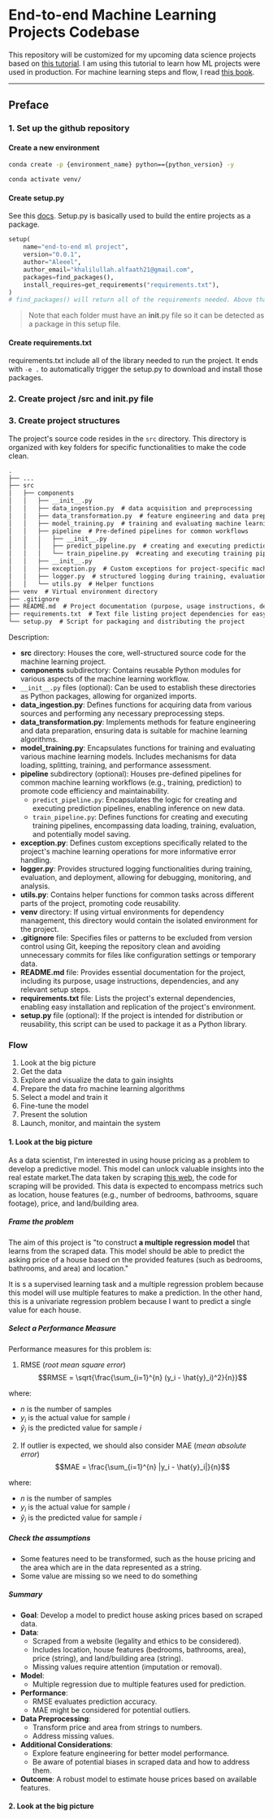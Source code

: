 # End-to-end Machine Learning Projects Codebase

This repository will be customized for my upcoming data science projects based on [this tutorial](https://www.youtube.com/watch?v=Rv6UFGNmNZg&list=PLZoTAELRMXVPS-dOaVbAux22vzqdgoGhG&index=2&pp=iAQB). I am using this tutorial to learn how ML projects were used in production. For machine learning steps and flow, I read [this book](https://www.oreilly.com/library/view/hands-on-machine-learning/9781492032632/).

---

## Preface

### 1. Set up the github repository

#### Create a new environment

```bash
conda create -p {environment_name} python=={python_version} -y
```

```bash
conda activate venv/
```

#### Create setup.py

See this [docs](https://docs.python.org/3.11/distutils/setupscript.html). Setup.py is basically used to build the entire projects as a package.

```python
setup(
    name="end-to-end ml project",
    version="0.0.1",
    author="Aleeel",
    author_email="khalilullah.alfaath21@gmail.com",
    packages=find_packages(),
    install_requires=get_requirements("requirements.txt"),
)
# find_packages() will return all of the requirements needed. Above that define the function to get requirements from requirements.txt
```

> Note that each folder must have an __init__.py file so it can be detected as a package in this setup file.

#### Create requirements.txt

requirements.txt include all of the library needed to run the project. It ends with ``-e .`` to automatically trigger the setup.py to download and install those packages.

### 2. Create project /src and __init__.py file

### 3. Create project structures

The project's source code resides in the ```src``` directory. This directory is organized with key folders for specific functionalities to make the code clean.

<!-- markdownlint-disable code-block-style -->
```markdown
.
├── ... 
├── src  
│   ├── components  
│   │   ├── __init__.py 
│   │   ├── data_ingestion.py  # data acquisition and preprocessing
│   │   ├── data_transformation.py  # feature engineering and data preparation
│   │   ├── model_training.py  # training and evaluating machine learning models
│   │   ├── pipeline  # Pre-defined pipelines for common workflows
│   │   │   ├── __init__.py 
│   │   │   ├── predict_pipeline.py  # creating and executing prediction pipelines
│   │   │   └── train_pipeline.py  #creating and executing training pipelines
│   │   ├── __init__.py 
│   │   ├── exception.py  # Custom exceptions for project-specific machine learning errors
│   │   ├── logger.py  # structured logging during training, evaluation, and deployment
│   │   └── utils.py  # Helper functions
├── venv  # Virtual environment directory
├── .gitignore  
├── README.md  # Project documentation (purpose, usage instructions, dependencies)
├── requirements.txt  # Text file listing project dependencies for easy installation
└── setup.py  # Script for packaging and distributing the project
```

Description:

- __src__ directory: Houses the core, well-structured source code for the machine learning project.
- __components__ subdirectory: Contains reusable Python modules for various aspects of the machine learning workflow.
- `__init__.py` files (optional): Can be used to establish these directories as Python packages, allowing for organized imports.
- __data_ingestion.py__: Defines functions for acquiring data from various sources and performing any necessary preprocessing steps.
- __data_transformation.py__: Implements methods for feature engineering and data preparation, ensuring data is suitable for machine learning algorithms.
- __model_training.py__: Encapsulates functions for training and evaluating various machine learning models. Includes mechanisms for data loading, splitting, training, and performance assessment.
- __pipeline__ subdirectory (optional): Houses pre-defined pipelines for common machine learning workflows (e.g., training, prediction) to promote code efficiency and maintainability.
  - `predict_pipeline.py`: Encapsulates the logic for creating and executing prediction pipelines, enabling inference on new data.
  - `train_pipeline.py`: Defines functions for creating and executing training pipelines, encompassing data loading, training, evaluation, and potentially model saving.
- __exception.py__: Defines custom exceptions specifically related to the project's machine learning operations for more informative error handling.
- __logger.py__: Provides structured logging functionalities during training, evaluation, and deployment, allowing for debugging, monitoring, and analysis.
- __utils.py__: Contains helper functions for common tasks across different parts of the project, promoting code reusability.
- __venv__ directory: If using virtual environments for dependency management, this directory would contain the isolated environment for the project.
- __.gitignore__ file: Specifies files or patterns to be excluded from version control using Git, keeping the repository clean and avoiding unnecessary commits for files like configuration settings or temporary data.
- __README.md__ file: Provides essential documentation for the project, including its purpose, usage instructions, dependencies, and any relevant setup steps.
- __requirements.txt__ file: Lists the project's external dependencies, enabling easy installation and replication of the project's environment.
- __setup.py__ file (optional): If the project is intended for distribution or reusability, this script can be used to package it as a Python library.
<!-- markdownlint-restore -->

### Flow

1. Look at the big picture
2. Get the data
3. Explore and visualize the data to gain insights
4. Prepare the data fro machine learning algorithms
5. Select a model and train it
6. Fine-tune the model
7. Present the solution
8. Launch, monitor, and maintain the system

#### 1. Look at the big picture

As a data scientist, I'm interested in using house pricing as a problem to develop a predictive model. This model can unlock valuable insights into the real estate market.The data taken by scraping [this web](https://www.rumah123.com/), the code for scraping will be provided. This data is expected to encompass metrics such as location, house features (e.g., number of bedrooms, bathrooms, square footage), price, and land/building area.

##### Frame the problem

The aim of this project is "to construct __a multiple regression model__ that learns from the scraped data. This model should be able to predict the asking price of a house based on the provided features (such as bedrooms, bathrooms, and area) and location."

It is s a supervised learning task and a multiple regression problem because this model will use multiple features to make a prediction. In the other hand, this is a univariate regression problem because I want to predict a single value for each house.

##### Select a Performance Measure

Performance measures for this problem is:

1. RMSE (_root mean square error_)
$$RMSE = \sqrt{\frac{\sum_{i=1}^{n} (y_i - \hat{y}_i)^2}{n}}$$

where:

- $n$ is the number of samples
- $y_i$ is the actual value for sample $i$
- $\hat{y}_i$ is the predicted value for sample $i$

2. If outlier is expected, we should also consider MAE (_mean absolute error_)
$$MAE = \frac{\sum_{i=1}^{n} |y_i - \hat{y}_i|}{n}$$

where:

- $n$ is the number of samples
- $y_i$ is the actual value for sample $i$
- $\hat{y}_i$ is the predicted value for sample $i$

##### Check the assumptions

- Some features need to be transformed, such as the house pricing and the area which are in the data represented as a string.
- Some value are missing so we need to do something

##### Summary

- __Goal__: Develop a model to predict house asking prices based on scraped data.
- __Data__:
  - Scraped from a website (legality and ethics to be considered).
  - Includes location, house features (bedrooms, bathrooms, area), price (string), and land/building area (string).
  - Missing values require attention (imputation or removal).
- __Model__:
  - Multiple regression due to multiple features used for prediction.
- __Performance__:
  - RMSE evaluates prediction accuracy.
  - MAE might be considered for potential outliers.
- __Data Preprocessing__:
  - Transform price and area from strings to numbers.
  - Address missing values.
- __Additional Considerations__:
  - Explore feature engineering for better model performance.
  - Be aware of potential biases in scraped data and how to address them.
- __Outcome__: A robust model to estimate house prices based on available features.

#### 2. Look at the big picture
